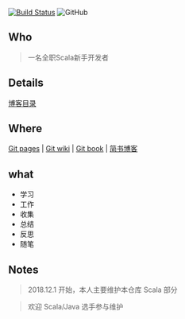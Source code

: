 [![Build Status](https://travis-ci.org/jxnu-liguobin/cs-summary-reflection.svg?branch=master)](https://travis-ci.org/jxnu-liguobin/cs-summary-reflection)
![GitHub](https://img.shields.io/github/license/jxnu-liguobin/cs-summary-reflection.svg)

## Who

> 一名全职Scala新手开发者

## Details

[博客目录](http://dreamylost.cn/SUMMARY)

## Where

[Git pages](http://dreamylost.cn/) | [Git wiki](https://github.com/jxnu-liguobin/cs-summary-reflection/wiki) | [Git book](https://dreamylost.gitbook.io) | [简书博客](https://www.jianshu.com/u/d1873cb152cf)

## what

* 学习 
* 工作
* 收集 
* 总结 
* 反思 
* 随笔

## Notes

> 2018.12.1 开始，本人主要维护本仓库 Scala 部分

> 欢迎 Scala/Java 选手参与维护

